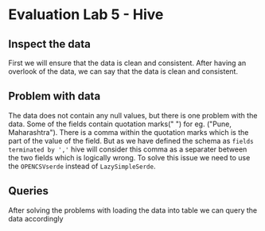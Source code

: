 # Evaluation Lab 5 - Hive

## Inspect the data<br>
First we will ensure that the data is clean and consistent.
After having an overlook of the data, we can say that the data is clean and consistent.

## Problem with data<br>
The data does not contain any null values, but there is one problem with the data.
Some of the fields contain quotation marks(" ") for eg. ("Pune, Maharashtra").
There is a comma within the quotation marks which is the part of the value of the field.
But as we have defined the schema as `fields terminated by ','` hive will consider this comma as a separater between the two fields which is logically wrong.
To solve this issue we need to use the `OPENCSVserde` instead of `LazySimpleSerde`.

## Queries<br>
After solving the problems with loading the data into table we can query the data accordingly
